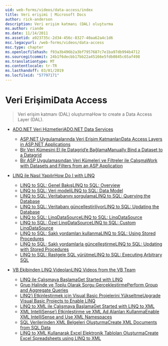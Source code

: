 ```yaml
---
uid: web-forms/videos/data-access/index
title: Veri erişimi | Microsoft Docs
author: rick-anderson
description: Veri erişim katmanı (DAL) oluşturma
ms.author: riande
ms.date: 11/14/2011
ms.assetid: a923735c-2d34-456c-8327-40aa62a4c1d6
msc.legacyurl: /web-forms/videos/data-access
msc.type: chapter
ms.openlocfilehash: f93a3b496b2a3bf7957687c7e1ba97db994b4712
ms.sourcegitcommit: 24b1f6decbb17bb22a45166e5fdb0845c65af498
ms.translationtype: MT
ms.contentlocale: tr-TR
ms.lasthandoff: 03/01/2019
ms.locfileid: "57797171"
---
```

<a name="data-access"></a><span data-ttu-id="689f3-103">Veri Erişimi</span><span class="sxs-lookup"><span data-stu-id="689f3-103">Data Access</span></span>
====================
> <span data-ttu-id="689f3-104">Veri erişim katmanı (DAL) oluşturma</span><span class="sxs-lookup"><span data-stu-id="689f3-104">How to create a Data Access Layer (DAL).</span></span>


- [<span data-ttu-id="689f3-105">ADO.NET Veri Hizmetleri</span><span class="sxs-lookup"><span data-stu-id="689f3-105">ADO.NET Data Services</span></span>](adonet-data-services/index.md)

    - [<span data-ttu-id="689f3-106">ASP.NET Uygulamalarında Veri Erişim Katmanları</span><span class="sxs-lookup"><span data-stu-id="689f3-106">Data Access Layers in ASP.NET Applications</span></span>](adonet-data-services/data-access-layers-in-aspnet-applications.md)
    - [<span data-ttu-id="689f3-107">Bir Veri Kümesini El ile Datagrid’e Bağlama</span><span class="sxs-lookup"><span data-stu-id="689f3-107">Manually Bind a Dataset to a Datagrid</span></span>](adonet-data-services/how-to-manually-bind-a-dataset-to-a-datagrid.md)
    - [<span data-ttu-id="689f3-108">Bir ASP Uygulamasından Veri Kümeleri ve Filtreler ile Çalışma</span><span class="sxs-lookup"><span data-stu-id="689f3-108">Work with Datasets and Filters from an ASP Application</span></span>](adonet-data-services/how-to-work-with-datasets-and-filters-from-an-asp-application.md)
- [<span data-ttu-id="689f3-109">LINQ ile Nasıl Yapılır</span><span class="sxs-lookup"><span data-stu-id="689f3-109">How Do I with LINQ</span></span>](how-do-i-with-linq/index.md)

    - [<span data-ttu-id="689f3-110">LINQ to SQL: Genel Bakış</span><span class="sxs-lookup"><span data-stu-id="689f3-110">LINQ to SQL: Overview</span></span>](how-do-i-with-linq/how-do-i-linq-to-sql-overview.md)
    - [<span data-ttu-id="689f3-111">LINQ to SQL: Veri modeli</span><span class="sxs-lookup"><span data-stu-id="689f3-111">LINQ to SQL: Data Model</span></span>](how-do-i-with-linq/how-do-i-linq-to-sql-data-model.md)
    - [<span data-ttu-id="689f3-112">LINQ to SQL: Veritabanını sorgulama</span><span class="sxs-lookup"><span data-stu-id="689f3-112">LINQ to SQL: Querying the Database</span></span>](how-do-i-with-linq/how-do-i-linq-to-sql-querying-the-database.md)
    - [<span data-ttu-id="689f3-113">LINQ to SQL: Veritabanı güncelleştiriliyor</span><span class="sxs-lookup"><span data-stu-id="689f3-113">LINQ to SQL: Updating the Database</span></span>](how-do-i-with-linq/how-do-i-linq-to-sql-updating-the-database.md)
    - [<span data-ttu-id="689f3-114">LINQ to SQL: LinqDataSource</span><span class="sxs-lookup"><span data-stu-id="689f3-114">LINQ to SQL: LinqDataSource</span></span>](how-do-i-with-linq/how-do-i-linq-to-sql-linqdatasource.md)
    - [<span data-ttu-id="689f3-115">LINQ to SQL: Özel LinqDataSource</span><span class="sxs-lookup"><span data-stu-id="689f3-115">LINQ to SQL: Custom LinqDataSource</span></span>](how-do-i-with-linq/how-do-i-linq-to-sql-custom-linqdatasource.md)
    - [<span data-ttu-id="689f3-116">LINQ to SQL: Saklı yordamları kullanma</span><span class="sxs-lookup"><span data-stu-id="689f3-116">LINQ to SQL: Using Stored Procedures</span></span>](how-do-i-with-linq/how-do-i-linq-to-sql-using-stored-procedures.md)
    - [<span data-ttu-id="689f3-117">LINQ to SQL: Saklı yordamlarla güncelleştirme</span><span class="sxs-lookup"><span data-stu-id="689f3-117">LINQ to SQL: Updating with Stored Procedures</span></span>](how-do-i-with-linq/how-do-i-linq-to-sql-updating-with-stored-procedures.md)
    - [<span data-ttu-id="689f3-118">LINQ to SQL: Rastgele SQL yürütme</span><span class="sxs-lookup"><span data-stu-id="689f3-118">LINQ to SQL: Executing Arbitrary SQL</span></span>](how-do-i-with-linq/how-do-i-linq-to-sql-executing-arbitrary-sql.md)
- [<span data-ttu-id="689f3-119">VB Ekibinden LINQ Videoları</span><span class="sxs-lookup"><span data-stu-id="689f3-119">LINQ Videos from the VB Team</span></span>](linq-videos-from-the-vb-team/index.md)

    - [<span data-ttu-id="689f3-120">LINQ ile Çalışmaya Başlama</span><span class="sxs-lookup"><span data-stu-id="689f3-120">Get Started with LINQ</span></span>](linq-videos-from-the-vb-team/how-do-i-get-started-with-linq.md)
    - [<span data-ttu-id="689f3-121">Grup Halinde ve Toplu Olarak Sorgu Gerçekleştirme</span><span class="sxs-lookup"><span data-stu-id="689f3-121">Perform Group and Aggregate Queries</span></span>](linq-videos-from-the-vb-team/how-do-i-perform-group-and-aggregate-queries.md)
    - [<span data-ttu-id="689f3-122">LINQ’i Etkinleştirmek için Visual Basic Projelerini Yükseltme</span><span class="sxs-lookup"><span data-stu-id="689f3-122">Upgrade Visual Basic Projects to Enable LINQ</span></span>](linq-videos-from-the-vb-team/how-do-i-upgrade-visual-basic-projects-to-enable-linq.md)
    - [<span data-ttu-id="689f3-123">LINQ to XML ile Çalışmaya Başlama</span><span class="sxs-lookup"><span data-stu-id="689f3-123">Get Started with LINQ to XML</span></span>](linq-videos-from-the-vb-team/how-do-i-get-started-with-linq-to-xml.md)
    - [<span data-ttu-id="689f3-124">XML IntelliSense’i Etkinleştirme ve XML Ad Alanları Kullanma</span><span class="sxs-lookup"><span data-stu-id="689f3-124">Enable XML IntelliSense and Use XML Namespaces</span></span>](linq-videos-from-the-vb-team/how-do-i-enable-xml-intellisense-and-use-xml-namespaces.md)
    - [<span data-ttu-id="689f3-125">SQL Verilerinden XML Belgeleri Oluşturma</span><span class="sxs-lookup"><span data-stu-id="689f3-125">Create XML Documents from SQL Data</span></span>](linq-videos-from-the-vb-team/how-do-i-create-xml-documents-from-sql-data.md)
    - [<span data-ttu-id="689f3-126">LINQ to XML Kullanarak Excel Elektronik Tabloları Oluşturma</span><span class="sxs-lookup"><span data-stu-id="689f3-126">Create Excel Spreadsheets using LINQ to XML</span></span>](linq-videos-from-the-vb-team/how-do-i-create-excel-spreadsheets-using-linq-to-xml.md)
